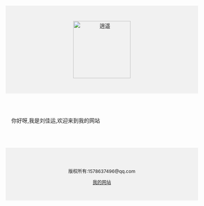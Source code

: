 <!DOCTYPE html>
<html lang="en">

<head>
    <meta charset="UTF-8">
    <meta http-equiv="X-UA-Compatible" content="IE=edge">
    <meta name="viewport" content="width=device-width, initial-scale=1.0">
    <title>xiaoyao</title>
</head>

<body style="margin: 0;">
    <div style ="
      background-color: #f1f1f1;
      text-align: center;
      padding: 40px;
      "  
    >
      <img alt="逍遥"src="莎士比亚.jpg"width="150"height="150">
    </div>
    <div style="
      max-width: 760px;
      margin: 30px auto;
      padding: 15px;
      line-height: 1.7;
      ">
      <p>你好呀,我是刘佳运,欢迎来到我的网站</p>
      <p></p>
    </div>
    <div style="
      background-color: #f1f1f1;
      text-align: center;
      padding: 40px;
      font-size: 12px;
      "
    >
      <p>版权所有:1578637496@qq.com</p>
      <a href="">我的网站</a> 
</body>

</html>
